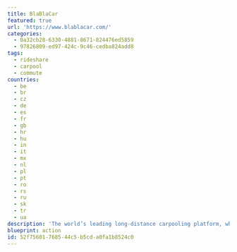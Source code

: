 ```yaml
---
title: BlaBlaCar
featured: true
url: 'https://www.blablacar.com/'
categories:
  - 0a32cb28-6330-4881-8671-824476ed5859
  - 97826809-ed97-424c-9c46-cedba824add8
tags:
  - rideshare
  - carpool
  - commute
countries:
  - be
  - br
  - cz
  - de
  - es
  - fr
  - gb
  - hr
  - hu
  - in
  - it
  - mx
  - nl
  - pl
  - pt
  - ro
  - rs
  - ru
  - sk
  - tr
  - ua
description: 'The world’s leading long-distance carpooling platform, which is available in most of Europe and Mexico.'
blueprint: action
id: 52f75601-7685-44c5-b5cd-a0fa1b8524c0
---
```

